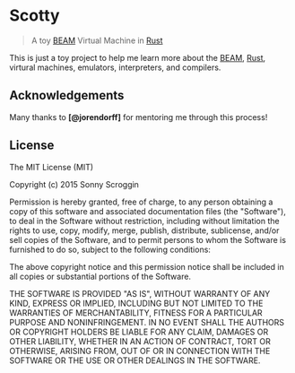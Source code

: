 # Scotty

> A toy [BEAM] Virtual Machine in [Rust]

This is just a toy project to help me learn more about the [BEAM], [Rust],
virtural machines, emulators, interpreters, and compilers.

## Acknowledgements

Many thanks to **[@jorendorff]** for mentoring me through this process!

## License

The MIT License (MIT)

Copyright (c) 2015 Sonny Scroggin

Permission is hereby granted, free of charge, to any person obtaining a copy
of this software and associated documentation files (the "Software"), to deal
in the Software without restriction, including without limitation the rights
to use, copy, modify, merge, publish, distribute, sublicense, and/or sell
copies of the Software, and to permit persons to whom the Software is
furnished to do so, subject to the following conditions:

The above copyright notice and this permission notice shall be included in all
copies or substantial portions of the Software.

THE SOFTWARE IS PROVIDED "AS IS", WITHOUT WARRANTY OF ANY KIND, EXPRESS OR
IMPLIED, INCLUDING BUT NOT LIMITED TO THE WARRANTIES OF MERCHANTABILITY,
FITNESS FOR A PARTICULAR PURPOSE AND NONINFRINGEMENT. IN NO EVENT SHALL THE
AUTHORS OR COPYRIGHT HOLDERS BE LIABLE FOR ANY CLAIM, DAMAGES OR OTHER
LIABILITY, WHETHER IN AN ACTION OF CONTRACT, TORT OR OTHERWISE, ARISING FROM,
OUT OF OR IN CONNECTION WITH THE SOFTWARE OR THE USE OR OTHER DEALINGS IN THE
SOFTWARE.

[BEAM]: http://www.erlang.org/
[Rust]: https://www.rust-lang.org/
[jorendorff]: https://github.com/jorendorff
